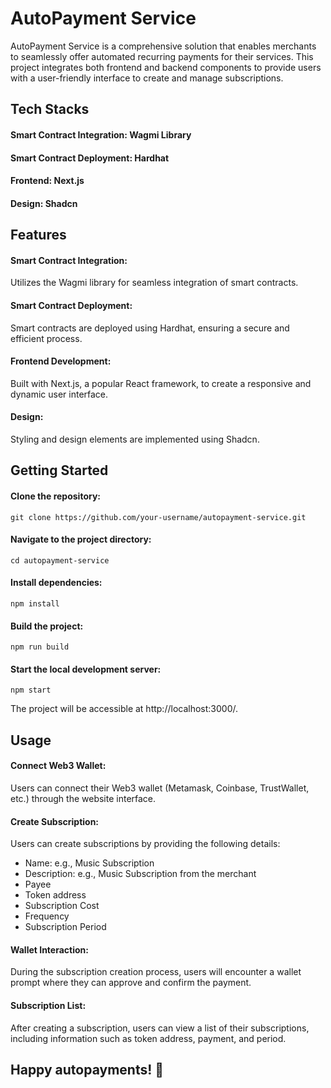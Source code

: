 # AutoPayment Service
AutoPayment Service is a comprehensive solution that enables merchants to seamlessly offer automated recurring payments for their services. This project integrates both frontend and backend components to provide users with a user-friendly interface to create and manage subscriptions.

## Tech Stacks

#### Smart Contract Integration: Wagmi Library
#### Smart Contract Deployment: Hardhat
#### Frontend: Next.js
#### Design: Shadcn

## Features
#### Smart Contract Integration: 
Utilizes the Wagmi library for seamless integration of smart contracts.
#### Smart Contract Deployment: 
Smart contracts are deployed using Hardhat, ensuring a secure and efficient process.
#### Frontend Development: 
Built with Next.js, a popular React framework, to create a responsive and dynamic user interface.
#### Design: 
Styling and design elements are implemented using Shadcn.

## Getting Started

#### Clone the repository:
```git clone https://github.com/your-username/autopayment-service.git ```

#### Navigate to the project directory:
```cd autopayment-service```

#### Install dependencies:
```npm install ```

#### Build the project:
```npm run build```

#### Start the local development server:
```npm start```

The project will be accessible at http://localhost:3000/.

## Usage
#### Connect Web3 Wallet:

Users can connect their Web3 wallet (Metamask, Coinbase, TrustWallet, etc.) through the website interface.
#### Create Subscription:

Users can create subscriptions by providing the following details:
- Name: e.g., Music Subscription
- Description: e.g., Music Subscription from the merchant
- Payee
- Token address
- Subscription Cost
- Frequency
- Subscription Period

#### Wallet Interaction:

During the subscription creation process, users will encounter a wallet prompt where they can approve and confirm the payment.

#### Subscription List:

After creating a subscription, users can view a list of their subscriptions, including information such as token address, payment, and period.


## Happy autopayments! 🚀